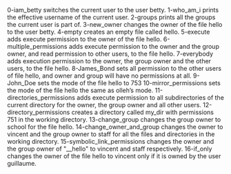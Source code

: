 0-iam_betty switches the current user to the user betty.
1-who_am_i prints the effective username of the current user.
2-groups prints all the groups the current user is part of.
3-new_owner changes the owner of the file hello to the user betty.
4-empty creates an empty file called hello.
5-execute adds execute permission to the owner of the file hello.
6-multiple_permissions adds execute permission to the owner and the group owner, and read permission to other users, to the file hello.
7-everybody adds execution permission to the owner, the group owner and the other users, to the file hello.
8-James_Bond sets all permission to the other users of file hello, and owner and group will have no permissions at all.
9-John_Doe sets the mode of the file hello to 753
10-mirror_permissions sets the mode of the file hello the same as olleh’s mode.
11-directories_permissions adds execute permission to all subdirectories of the current directory for the owner, the group owner and all other users.
12-directory_permissions creates a directory called my_dir with permissions 751 in the working directory.
13-change_group changes the group owner to school for the file hello.
14-change_owner_and_group changes the owner to vincent and the group owner to staff for all the files and directories in the working directory.
15-symbolic_link_permissions changes the owner and the group owner of "__hello" to vincent and staff respectively.
16-if_only changes the owner of the file hello to vincent only if it is owned by the user guillaume.
